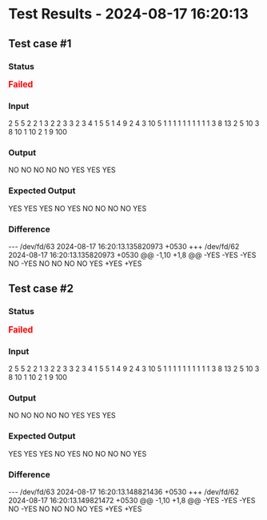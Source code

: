 # Test Results - 2024-08-17 16:20:13
## Test case #1

### Status
<span style="color:red; font-weight:bold; font-size:larger;">Failed</span>

### Input
2
5 5
2 2 1 3 2
2 3 3
2 3 4
1 5 5
1 4 9
2 4 3
10 5
1 1 1 1 1 1 1 1 1 1
3 8 13
2 5 10
3 8 10
1 10 2
1 9 100


### Output
NO
NO
NO
NO
NO
YES
YES
YES

### Expected Output
YES
YES
YES
NO
YES
NO
NO
NO
NO
YES

### Difference
--- /dev/fd/63	2024-08-17 16:20:13.135820973 +0530
+++ /dev/fd/62	2024-08-17 16:20:13.135820973 +0530
@@ -1,10 +1,8 @@
-YES
-YES
-YES
 NO
-YES
 NO
 NO
 NO
 NO
 YES
+YES
+YES

## Test case #2

### Status
<span style="color:red; font-weight:bold; font-size:larger;">Failed</span>

### Input
2
5 5
2 2 1 3 2
2 3 3
2 3 4
1 5 5
1 4 9
2 4 3
10 5
1 1 1 1 1 1 1 1 1 1
3 8 13
2 5 10
3 8 10
1 10 2
1 9 100


### Output
NO
NO
NO
NO
NO
YES
YES
YES

### Expected Output
YES
YES
YES
NO
YES
NO
NO
NO
NO
YES

### Difference
--- /dev/fd/63	2024-08-17 16:20:13.148821436 +0530
+++ /dev/fd/62	2024-08-17 16:20:13.149821472 +0530
@@ -1,10 +1,8 @@
-YES
-YES
-YES
 NO
-YES
 NO
 NO
 NO
 NO
 YES
+YES
+YES


